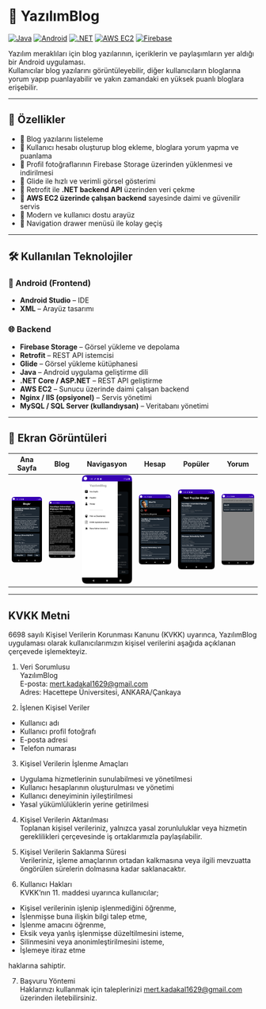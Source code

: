 # 📱 YazılımBlog

[![Java](https://img.shields.io/badge/Java-ED8B00?style=for-the-badge&logo=openjdk&logoColor=white)]()
[![Android](https://img.shields.io/badge/Android-3DDC84?style=for-the-badge&logo=android&logoColor=white)]()
[![.NET](https://img.shields.io/badge/.NET-512BD4?style=for-the-badge&logo=dotnet&logoColor=white)]()
[![AWS EC2](https://img.shields.io/badge/AWS%20EC2-FF9900?style=for-the-badge&logo=amazon-aws&logoColor=white)]()
[![Firebase](https://img.shields.io/badge/Firebase-FFCA28?style=for-the-badge&logo=firebase&logoColor=black)]()

Yazılım meraklıları için blog yazılarının, içeriklerin ve paylaşımların yer aldığı bir Android uygulaması.  
Kullanıcılar blog yazılarını görüntüleyebilir, diğer kullanıcıların bloglarına yorum yapıp puanlayabilir ve yakın zamandaki en yüksek puanlı bloglara erişebilir.

---

## 🚀 Özellikler
- 🔹 Blog yazılarını listeleme  
- 🔹 Kullanıcı hesabı oluşturup blog ekleme, bloglara yorum yapma ve puanlama
- 🔹 Profil fotoğraflarının Firebase Storage üzerinden yüklenmesi ve indirilmesi  
- 🔹 Glide ile hızlı ve verimli görsel gösterimi  
- 🔹 Retrofit ile **.NET backend API** üzerinden veri çekme  
- 🔹 **AWS EC2 üzerinde çalışan backend** sayesinde daimi ve güvenilir servis
- 🔹 Modern ve kullanıcı dostu arayüz  
- 🔹 Navigation drawer menüsü ile kolay geçiş  

---

## 🛠️ Kullanılan Teknolojiler
### 📱 Android (Frontend)
- **Android Studio** – IDE  
- **XML** – Arayüz tasarımı

### 🌐 Backend
- **Firebase Storage** – Görsel yükleme ve depolama  
- **Retrofit** – REST API istemcisi  
- **Glide** – Görsel yükleme kütüphanesi  
- **Java** – Android uygulama geliştirme dili  
- **.NET Core / ASP.NET** – REST API geliştirme  
- **AWS EC2** – Sunucu üzerinde daimi çalışan backend  
- **Nginx / IIS (opsiyonel)** – Servis yönetimi  
- **MySQL / SQL Server (kullandıysan)** – Veritabanı yönetimi 

---

## 📸 Ekran Görüntüleri
| Ana Sayfa | Blog | Navigasyon | Hesap | Popüler | Yorum |
|-----------|------------|-------------|-----------|------------|-------------|
| ![Ana Sayfa](images/anasayfa.png) | ![Blog Detay](images/blog.png) | ![Navigasyon](images/yanmenu.png) | ![Ana Sayfa](images/hesap.png) | ![Blog Detay](images/populer.png) | ![Navigasyon](images/yorum.png) |

---

## KVKK Metni

6698 sayılı Kişisel Verilerin Korunması Kanunu (KVKK) uyarınca, YazılımBlog uygulaması olarak kullanıcılarımızın kişisel verilerini aşağıda açıklanan çerçevede işlemekteyiz.

1. Veri Sorumlusu  
YazılımBlog  
E-posta: mert.kadakal1629@gmail.com  
Adres: Hacettepe Üniversitesi, ANKARA/Çankaya  

2. İşlenen Kişisel Veriler  
- Kullanıcı adı  
- Kullanıcı profil fotoğrafı  
- E-posta adresi  
- Telefon numarası  

3. Kişisel Verilerin İşlenme Amaçları  
- Uygulama hizmetlerinin sunulabilmesi ve yönetilmesi  
- Kullanıcı hesaplarının oluşturulması ve yönetimi  
- Kullanıcı deneyiminin iyileştirilmesi  
- Yasal yükümlülüklerin yerine getirilmesi  

4. Kişisel Verilerin Aktarılması  
Toplanan kişisel verileriniz, yalnızca yasal zorunluluklar veya hizmetin gereklilikleri çerçevesinde iş ortaklarımızla paylaşılabilir.  

5. Kişisel Verilerin Saklanma Süresi  
Verileriniz, işleme amaçlarının ortadan kalkmasına veya ilgili mevzuatta öngörülen sürelerin dolmasına kadar saklanacaktır.  

6. Kullanıcı Hakları  
KVKK’nın 11. maddesi uyarınca kullanıcılar;  
- Kişisel verilerinin işlenip işlenmediğini öğrenme,  
- İşlenmişse buna ilişkin bilgi talep etme,  
- İşlenme amacını öğrenme,  
- Eksik veya yanlış işlenmişse düzeltilmesini isteme,  
- Silinmesini veya anonimleştirilmesini isteme,  
- İşlemeye itiraz etme  

haklarına sahiptir.  

7. Başvuru Yöntemi  
Haklarınızı kullanmak için taleplerinizi mert.kadakal1629@gmail.com üzerinden iletebilirsiniz.

